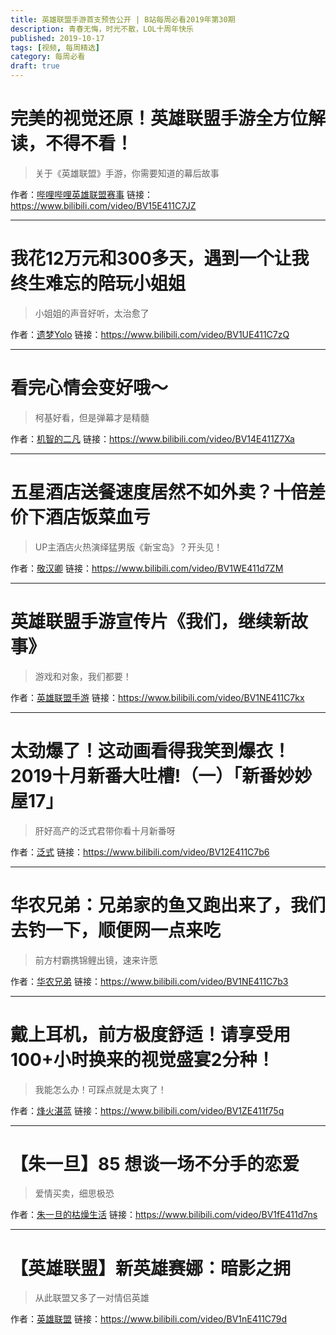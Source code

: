```yaml
---
title: 英雄联盟手游首支预告公开 | B站每周必看2019年第30期
description: 青春无悔，时光不散，LOL十周年快乐
published: 2019-10-17
tags: [视频, 每周精选]
category: 每周必看
draft: true
---
```


# 完美的视觉还原！英雄联盟手游全方位解读，不得不看！
> 关于《英雄联盟》手游，你需要知道的幕后故事

作者：[哔哩哔哩英雄联盟赛事](https://space.bilibili.com/50329118)
链接：https://www.bilibili.com/video/BV15E411C7JZ

---

# 我花12万元和300多天，遇到一个让我终生难忘的陪玩小姐姐
> 小姐姐的声音好听，太治愈了

作者：[遗梦Yolo](https://space.bilibili.com/36825256)
链接：https://www.bilibili.com/video/BV1UE411C7zQ

---

# 看完心情会变好哦～
> 柯基好看，但是弹幕才是精髓

作者：[机智的二凡](https://space.bilibili.com/34884036)
链接：https://www.bilibili.com/video/BV14E411Z7Xa

---

# 五星酒店送餐速度居然不如外卖？十倍差价下酒店饭菜血亏
> UP主酒店火热演绎猛男版《新宝岛》？开头见！

作者：[敬汉卿](https://space.bilibili.com/9824766)
链接：https://www.bilibili.com/video/BV1WE411d7ZM

---

# 英雄联盟手游宣传片《我们，继续新故事》
> 游戏和对象，我们都要！

作者：[英雄联盟手游](https://space.bilibili.com/473940554)
链接：https://www.bilibili.com/video/BV1NE411C7kx

---

# 太劲爆了！这动画看得我笑到爆衣！2019十月新番大吐槽!（一）「新番妙妙屋17」
> 肝好高产的泛式君带你看十月新番呀

作者：[泛式](https://space.bilibili.com/63231)
链接：https://www.bilibili.com/video/BV12E411C7b6

---

# 华农兄弟：兄弟家的鱼又跑出来了，我们去钓一下，顺便网一点来吃
> 前方村霸携锦鲤出镜，速来许愿

作者：[华农兄弟](https://space.bilibili.com/250858633)
链接：https://www.bilibili.com/video/BV1NE411C7b3

---

# 戴上耳机，前方极度舒适！请享受用100+小时换来的视觉盛宴2分种！
> 我能怎么办！可踩点就是太爽了！

作者：[烽火湛蓝](https://space.bilibili.com/7594110)
链接：https://www.bilibili.com/video/BV1ZE411f75q

---

# 【朱一旦】85 想谈一场不分手的恋爱
> 爱情买卖，细思极恐

作者：[朱一旦的枯燥生活](https://space.bilibili.com/437316738)
链接：https://www.bilibili.com/video/BV1fE411d7ns

---

# 【英雄联盟】新英雄赛娜：暗影之拥
> 从此联盟又多了一对情侣英雄

作者：[英雄联盟](https://space.bilibili.com/178778949)
链接：https://www.bilibili.com/video/BV1nE411C79d

